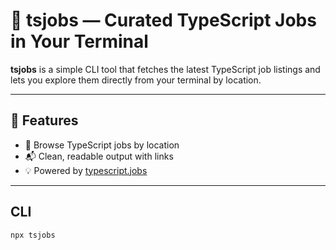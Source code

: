 # 🧰 tsjobs — Curated TypeScript Jobs in Your Terminal

**tsjobs** is a simple CLI tool that fetches the latest TypeScript job listings and lets you explore them directly from your terminal by location.

---

## 🚀 Features

- 🔎 Browse TypeScript jobs by location
- 📬 Clean, readable output with links
- 💡 Powered by [typescript.jobs](https://typescript.jobs)

---

## CLI
```
npx tsjobs
```